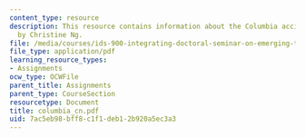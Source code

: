 ```yaml
---
content_type: resource
description: This resource contains information about the Columbia accident investigation
  by Christine Ng.
file: /media/courses/ids-900-integrating-doctoral-seminar-on-emerging-technologies-fall-2005/7ac5eb98bff8c1f1deb12b920a5ec3a3_columbia_cn.pdf
file_type: application/pdf
learning_resource_types:
- Assignments
ocw_type: OCWFile
parent_title: Assignments
parent_type: CourseSection
resourcetype: Document
title: columbia_cn.pdf
uid: 7ac5eb98-bff8-c1f1-deb1-2b920a5ec3a3
---
```

